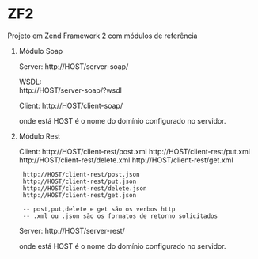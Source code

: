 ZF2
=============

Projeto em Zend Framework 2 com módulos de referência

1) Módulo Soap

	Server:
		http://HOST/server-soap/

	WSDL:	
		http://HOST/server-soap/?wsdl

	Client:
		http://HOST/client-soap/
	

	onde está HOST é o nome do domínio configurado no servidor.	

2) Módulo Rest

	Client:
		http://HOST/client-rest/post.xml
		http://HOST/client-rest/put.xml
		http://HOST/client-rest/delete.xml
		http://HOST/client-rest/get.xml
		
		http://HOST/client-rest/post.json
		http://HOST/client-rest/put.json
		http://HOST/client-rest/delete.json
		http://HOST/client-rest/get.json
		
		-- post,put,delete e get são os verbos http
		-- .xml ou .json são os formatos de retorno solicitados

	Server:
		http://HOST/server-rest/

	onde está HOST é o nome do domínio configurado no servidor.	


